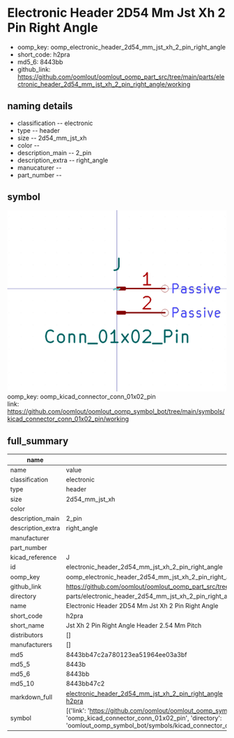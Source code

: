 # Electronic Header 2D54 Mm Jst Xh 2 Pin Right Angle

  
* oomp_key: oomp_electronic_header_2d54_mm_jst_xh_2_pin_right_angle 
* short_code: h2pra
* md5_6: 8443bb  
* github_link: https://github.com/oomlout/oomlout_oomp_part_src/tree/main/parts/electronic_header_2d54_mm_jst_xh_2_pin_right_angle/working  
## naming details
* classification -- electronic
* type -- header
* size -- 2d54_mm_jst_xh
* color -- 
* description_main -- 2_pin
* description_extra -- right_angle
* manucaturer -- 
* part_number -- 



## symbol

![](symbol/0/working/working_600.png)  
oomp_key: oomp_kicad_connector_conn_01x02_pin  
link: https://github.com/oomlout/oomlout_oomp_symbol_bot/tree/main/symbols/kicad_connector_conn_01x02_pin/working  


## full_summary
| name | value | 
| --- | --- | 
| name | value | 
| classification | electronic | 
| type | header | 
| size | 2d54_mm_jst_xh | 
| color |  | 
| description_main | 2_pin | 
| description_extra | right_angle | 
| manufacturer |  | 
| part_number |  | 
| kicad_reference | J | 
| id | electronic_header_2d54_mm_jst_xh_2_pin_right_angle | 
| oomp_key | oomp_electronic_header_2d54_mm_jst_xh_2_pin_right_angle | 
| github_link | https://github.com/oomlout/oomlout_oomp_part_src/tree/main/parts/electronic_header_2d54_mm_jst_xh_2_pin_right_angle/working | 
| directory | parts/electronic_header_2d54_mm_jst_xh_2_pin_right_angle | 
| name | Electronic Header 2D54 Mm Jst Xh 2 Pin Right Angle | 
| short_code | h2pra | 
| short_name | Jst Xh 2 Pin Right Angle Header 2.54 Mm Pitch | 
| distributors | [] | 
| manufacturers | [] | 
| md5 | 8443bb47c2a780123ea51964ee03a3bf | 
| md5_5 | 8443b | 
| md5_6 | 8443bb | 
| md5_10 | 8443bb47c2 | 
| markdown_full | [electronic_header_2d54_mm_jst_xh_2_pin_right_angle](https://github.com/oomlout/oomlout_oomp_part_src/tree/main/parts/electronic_header_2d54_mm_jst_xh_2_pin_right_angle/working)<br>[h2pra](https://github.com/oomlout/oomlout_oomp_part_src/tree/main/parts/electronic_header_2d54_mm_jst_xh_2_pin_right_angle/working)<br> | 
| symbol | [{'link': 'https://github.com/oomlout/oomlout_oomp_symbol_bot/tree/main/symbols/kicad_connector_conn_01x02_pin', 'oomp_key': 'oomp_kicad_connector_conn_01x02_pin', 'directory': 'oomlout_oomp_symbol_bot/symbols/kicad_connector_conn_01x02_pin//working/working.kicad_sym'}] | 
